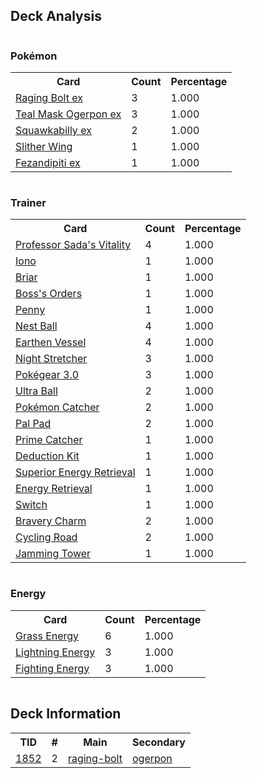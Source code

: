 
## Deck Analysis

<div style="display: flex; flex-wrap: wrap;">
<div style="flex: 1; margin-right: 10px;">
<h3>Pokémon</h3><table><tr><th>Card</th><th>Count</th><th>Percentage</th></tr><tr><td rowspan='1'><a href='https://limitlesstcg.com/cards/TEF/123'>Raging Bolt ex</a></td><td>3</td><td>1.000</td></tr><tr><td rowspan='1'><a href='https://limitlesstcg.com/cards/TWM/25'>Teal Mask Ogerpon ex</a></td><td>3</td><td>1.000</td></tr><tr><td rowspan='1'><a href='https://limitlesstcg.com/cards/PAL/169'>Squawkabilly ex</a></td><td>2</td><td>1.000</td></tr><tr><td rowspan='1'><a href='https://limitlesstcg.com/cards/PAR/107'>Slither Wing</a></td><td>1</td><td>1.000</td></tr><tr><td rowspan='1'><a href='https://limitlesstcg.com/cards/SFA/38'>Fezandipiti ex</a></td><td>1</td><td>1.000</td></tr></table>
</div><div style='flex: 1; margin-right: 10px;'><h3>Trainer</h3><table><tr><th>Card</th><th>Count</th><th>Percentage</th></tr><tr><td rowspan='1'><a href='https://limitlesstcg.com/cards/PAR/170'>Professor Sada's Vitality</a></td><td>4</td><td>1.000</td></tr><tr><td rowspan='1'><a href='https://limitlesstcg.com/cards/PAL/185'>Iono</a></td><td>1</td><td>1.000</td></tr><tr><td rowspan='1'><a href='https://limitlesstcg.com/cards/SCR/132'>Briar</a></td><td>1</td><td>1.000</td></tr><tr><td rowspan='1'><a href='https://limitlesstcg.com/cards/PAL/172'>Boss's Orders</a></td><td>1</td><td>1.000</td></tr><tr><td rowspan='1'><a href='https://limitlesstcg.com/cards/SVI/183'>Penny</a></td><td>1</td><td>1.000</td></tr><tr><td rowspan='1'><a href='https://limitlesstcg.com/cards/SVI/181'>Nest Ball</a></td><td>4</td><td>1.000</td></tr><tr><td rowspan='1'><a href='https://limitlesstcg.com/cards/PAR/163'>Earthen Vessel</a></td><td>4</td><td>1.000</td></tr><tr><td rowspan='1'><a href='https://limitlesstcg.com/cards/SFA/61'>Night Stretcher</a></td><td>3</td><td>1.000</td></tr><tr><td rowspan='1'><a href='https://limitlesstcg.com/cards/SVI/186'>Pokégear 3.0</a></td><td>3</td><td>1.000</td></tr><tr><td rowspan='1'><a href='https://limitlesstcg.com/cards/SVI/196'>Ultra Ball</a></td><td>2</td><td>1.000</td></tr><tr><td rowspan='1'><a href='https://limitlesstcg.com/cards/SVI/187'>Pokémon Catcher</a></td><td>2</td><td>1.000</td></tr><tr><td rowspan='1'><a href='https://limitlesstcg.com/cards/SVI/182'>Pal Pad</a></td><td>2</td><td>1.000</td></tr><tr><td rowspan='1'><a href='https://limitlesstcg.com/cards/TEF/157'>Prime Catcher</a></td><td>1</td><td>1.000</td></tr><tr><td rowspan='1'><a href='https://limitlesstcg.com/cards/SSP/171'>Deduction Kit</a></td><td>1</td><td>1.000</td></tr><tr><td rowspan='1'><a href='https://limitlesstcg.com/cards/PAL/189'>Superior Energy Retrieval</a></td><td>1</td><td>1.000</td></tr><tr><td rowspan='1'><a href='https://limitlesstcg.com/cards/SVI/171'>Energy Retrieval</a></td><td>1</td><td>1.000</td></tr><tr><td rowspan='1'><a href='https://limitlesstcg.com/cards/SVI/194'>Switch</a></td><td>1</td><td>1.000</td></tr><tr><td rowspan='1'><a href='https://limitlesstcg.com/cards/PAL/173'>Bravery Charm</a></td><td>2</td><td>1.000</td></tr><tr><td rowspan='1'><a href='https://limitlesstcg.com/cards/MEW/157'>Cycling Road</a></td><td>2</td><td>1.000</td></tr><tr><td rowspan='1'><a href='https://limitlesstcg.com/cards/TWM/153'>Jamming Tower</a></td><td>1</td><td>1.000</td></tr></table>
</div><div style='flex: 1; margin-right: 10px;'><h3>Energy</h3><table><tr><th>Card</th><th>Count</th><th>Percentage</th></tr><tr><td rowspan='1'><a href='https://limitlesstcg.com/cards/SVE/9'>Grass Energy</a></td><td>6</td><td>1.000</td></tr><tr><td rowspan='1'><a href='https://limitlesstcg.com/cards/SVE/12'>Lightning Energy</a></td><td>3</td><td>1.000</td></tr><tr><td rowspan='1'><a href='https://limitlesstcg.com/cards/SVE/14'>Fighting Energy</a></td><td>3</td><td>1.000</td></tr></table>
</div></div>

## Deck Information

<table>
<tr><th>TID</th><th>#</th><th>Main</th><th>Secondary</th></tr>
<tr><td><a href='https://limitlesstcg.com/tournaments/jp/1852'>1852</a></td><td>2</td><td><a href='https://limitlesstcg.com/decks/list/jp/27535'>raging-bolt</a></td><td><a href='https://limitlesstcg.com/decks/list/jp/27535'>ogerpon</a></td></tr></table>